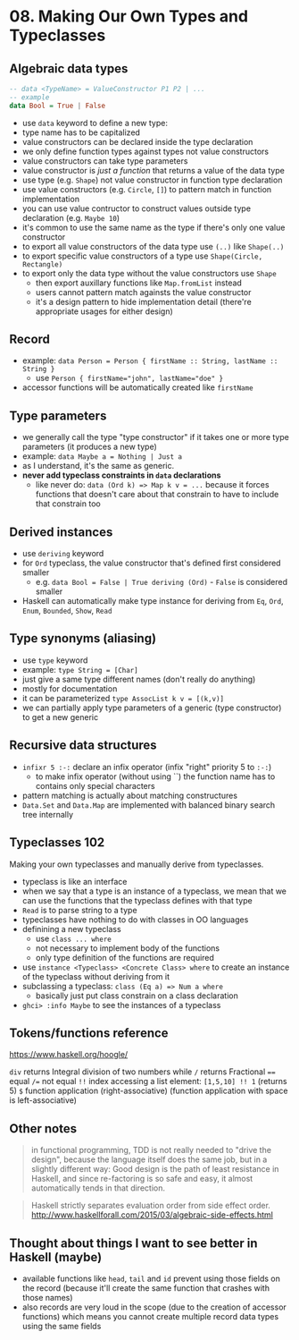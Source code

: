 # 08. Making Our Own Types and Typeclasses

## Algebraic data types

```haskell
-- data <TypeName> = ValueConstructor P1 P2 | ...
-- example
data Bool = True | False
```

- use `data` keyword to define a new type:
- type name has to be capitalized
- value constructors can be declared inside the type declaration
- we only define function types against types not value constructors
- value constructors can take type parameters
- value constructor is _just a function_ that returns a value of the data type
- use type (e.g. `Shape`) not value constructor in function type declaration
- use value constructors (e.g. `Circle`, `[]`) to pattern match in function implementation
- you can use value contructor to construct values outside type declaration (e.g. `Maybe 10`)
- it's common to use the same name as the type if there's only one value constructor
- to export all value constructors of the data type use `(..)` like `Shape(..)`
- to export specific value constructors of a type use `Shape(Circle, Rectangle)`
- to export only the data type without the value constructors use `Shape`
  - then export auxillary functions like `Map.fromList` instead
  - users cannot pattern match againsts the value constructor
  - it's a design pattern to hide implementation detail (there're appropriate usages for either design)

## Record

- example: `data Person = Person { firstName :: String, lastName :: String }`
  - use `Person { firstName="john", lastName="doe" }`
- accessor functions will be automatically created like `firstName`

## Type parameters

- we generally call the type "type constructor" if it takes one or more type parameters (it produces a new type)
- example: `data Maybe a = Nothing | Just a`
- as I understand, it's the same as generic.
- **never add typeclass constraints in `data` declarations**
  - like never do: `data (Ord k) => Map k v = ...` because it forces functions that doesn't care about that constrain to have to include that constrain too

## Derived instances

- use `deriving` keyword
- for `Ord` typeclass, the value constructor that's defined first considered smaller
  - e.g. `data Bool = False | True deriving (Ord)` - `False` is considered smaller
- Haskell can automatically make type instance for deriving from `Eq`, `Ord`, `Enum`, `Bounded`, `Show`, `Read`

## Type synonyms (aliasing)

- use `type` keyword
- example: `type String = [Char]`
- just give a same type different names (don't really do anything)
- mostly for documentation
- it can be parameterized `type AssocList k v = [(k,v)]`
- we can partially apply type parameters of a generic (type constructor) to get a new generic

## Recursive data structures

- `infixr 5 :-:` declare an infix operator (infix "right" priority 5 to `:-:`)
  - to make infix operator (without using \`\`) the function name has to contains only special characters
- pattern matching is actually about matching constructures
- `Data.Set` and `Data.Map` are implemented with balanced binary search tree internally

## Typeclasses 102

Making your own typeclasses and manually derive from typeclasses.

- typeclass is like an interface
- when we say that a type is an instance of a typeclass, we mean that we can use the functions that the typeclass defines with that type
- `Read` is to parse string to a type
- typeclasses have nothing to do with classes in OO languages
- definining a new typeclass
  - use `class ... where`
  - not necessary to implement body of the functions
  - only type definition of the functions are required
- use `instance <Typeclass> <Concrete Class> where` to create an instance of the typeclass without deriving from it
- subclassing a typeclass: `class (Eq a) => Num a where`
  - basically just put class constrain on a class declaration
- `ghci> :info Maybe` to see the instances of a typeclass

## Tokens/functions reference
https://www.haskell.org/hoogle/

`div` returns Integral division of two numbers while `/` returns Fractional
`==` equal
`/=` not equal
`!!` index accessing a list element: `[1,5,10] !! 1` (returns 5)
`$` function application (right-associative) (function application with space is left-associative)

## Other notes

> in functional programming, TDD is not really needed to "drive the design", because the language itself does the same job, but in a slightly different way:  Good design is the path of least resistance in Haskell, and since re-factoring is so safe and easy, it almost automatically tends in that direction.

> Haskell strictly separates evaluation order from side effect order.
http://www.haskellforall.com/2015/03/algebraic-side-effects.html

## Thought about things I want to see better in Haskell (maybe)

- available functions like `head`, `tail` and `id` prevent using those fields on the record (because it'll create the same function that crashes with those names)
- also records are very loud in the scope (due to the creation of accessor functions) which means you cannot create multiple record data types using the same fields
